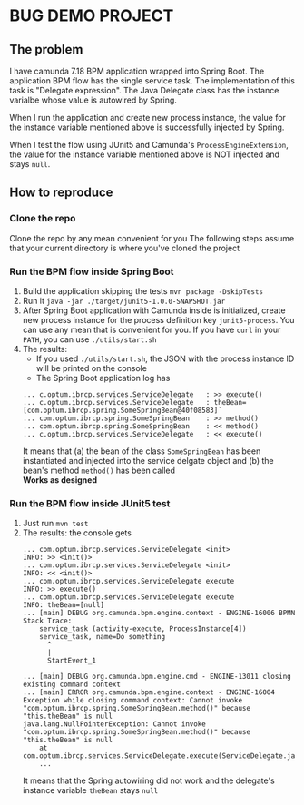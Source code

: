 # BUG DEMO PROJECT

## The problem

I have camunda 7.18 BPM application wrapped into Spring Boot.
The application BPM flow has the single service task. The implementation of this task is "Delegate expression".
The Java Delegate class has the instance varialbe whose value is autowired by Spring.

When I run the application and create new process instance, the value for the instance variable mentioned above is successfully injected by Spring.

When I test the flow using JUnit5 and Camunda's `ProcessEngineExtension`, the value for the instance variable mentioned above is NOT injected and stays `null`.

## How to reproduce

### Clone the repo

Clone the repo by any mean convenient for you
The following steps assume that your current directory is where you've cloned the project

### Run the BPM flow inside Spring Boot

1. Build the application skipping the tests `mvn package -DskipTests`
2. Run it `java -jar ./target/junit5-1.0.0-SNAPSHOT.jar`
3. After Spring Boot application with Camunda inside is initialized, create new process instance for the process definition key `junit5-process`. You can use any mean that is convenient for you. If you have `curl` in your `PATH`, you can use `./utils/start.sh`
4. The results:
    * If you used `./utils/start.sh`, the JSON with the process instance ID will be printed on the console
    * The Spring Boot application log has  
    ```
    ... c.optum.ibrcp.services.ServiceDelegate   : >> execute()  
    ... c.optum.ibrcp.services.ServiceDelegate   : theBean=[com.optum.ibrcp.spring.SomeSpringBean@40f08583]`  
    ... com.optum.ibrcp.spring.SomeSpringBean    : >> method()  
    ... com.optum.ibrcp.spring.SomeSpringBean    : << method()  
    ... c.optum.ibrcp.services.ServiceDelegate   : << execute()
   ```
    It means that (a) the bean of the class `SomeSpringBean` has been instantiated and injected into the service delgate object and (b) the bean's method `method()` has been called  
    **Works as designed**
    
### Run the BPM flow inside JUnit5 test

1. Just run `mvn test`
2. The results: the console gets  
    ```
    ... com.optum.ibrcp.services.ServiceDelegate <init>  
    INFO: >> <init()>
    ... com.optum.ibrcp.services.ServiceDelegate <init>
    INFO: << <init()>
    ... com.optum.ibrcp.services.ServiceDelegate execute
    INFO: >> execute()
    ... com.optum.ibrcp.services.ServiceDelegate execute
    INFO: theBean=[null]
    ... [main] DEBUG org.camunda.bpm.engine.context - ENGINE-16006 BPMN Stack Trace:
	    service_task (activity-execute, ProcessInstance[4])
	    service_task, name=Do something
	      ^
	      |
	      StartEvent_1

    ... [main] DEBUG org.camunda.bpm.engine.cmd - ENGINE-13011 closing existing command context
    ... [main] ERROR org.camunda.bpm.engine.context - ENGINE-16004 Exception while closing command context: Cannot invoke "com.optum.ibrcp.spring.SomeSpringBean.method()" because "this.theBean" is null
    java.lang.NullPointerException: Cannot invoke "com.optum.ibrcp.spring.SomeSpringBean.method()" because "this.theBean" is null
	    at com.optum.ibrcp.services.ServiceDelegate.execute(ServiceDelegate.java:31)
        ...
    ```  
    It means that the Spring autowiring did not work and the delegate's instance variable `theBean` stays `null`
     